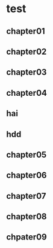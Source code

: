 # test

## chapter01

## chapter02

## chapter03

## chapter04

## hai

## hdd

## chapter05

## chapter06

## chapter07

## chapter08

## chpater09

